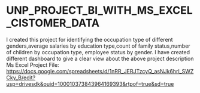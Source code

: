 # UNP_PROJECT_BI_WITH_MS_EXCEL_CISTOMER_DATA
I created this project for identifying the occupation type of different genders,average salaries by education type,count of family status,number of children by occupation type, employee status by gender.
I have created different dashboard to give a clear view about the above project description
Ms Excel Project File: https://docs.google.com/spreadsheets/d/1nRR_JERJTzcyQ_asNJk6hrl_SWZCky_B/edit?usp=drivesdk&ouid=100010373843964169393&rtpof=true&sd=true
